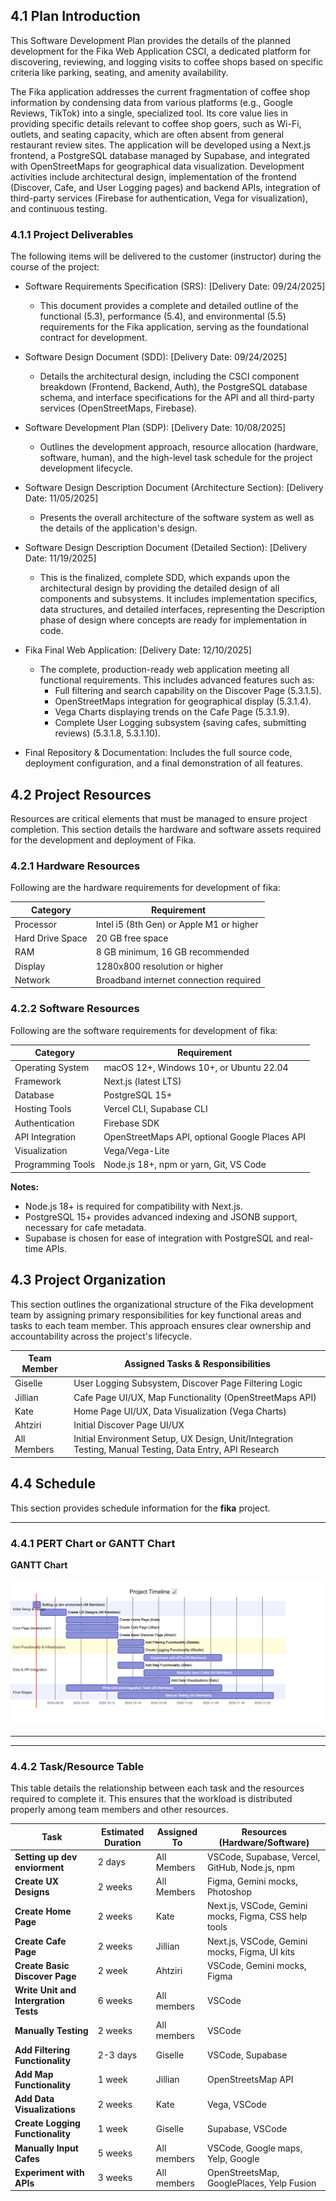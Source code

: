 ## 4.1 Plan Introduction      
This Software Development Plan provides the details of the planned development for the Fika Web Application CSCI, a dedicated platform for discovering, reviewing, and logging visits to coffee shops based on specific criteria like parking, seating, and amenity availability.      

The Fika application addresses the current fragmentation of coffee shop information by condensing data from various platforms (e.g., Google Reviews, TikTok) into a single, specialized tool. Its core value lies in providing specific details relevant to coffee shop goers, such as Wi-Fi, outlets, and seating capacity, which are often absent from general restaurant review sites. The application will be developed using a Next.js frontend, a PostgreSQL database managed by Supabase, and integrated with OpenStreetMaps for geographical data visualization. Development activities include architectural design, implementation of the frontend (Discover, Cafe, and User Logging pages) and backend APIs, integration of third-party services (Firebase for authentication, Vega for visualization), and continuous testing.      

### 4.1.1 Project Deliverables      
The following items will be delivered to the customer (instructor) during the course of the project:

* Software Requirements Specification (SRS): [Delivery Date: 09/24/2025]    
    * This document provides a complete and detailed outline of the functional (5.3), performance (5.4), and environmental (5.5) requirements for the Fika application, serving as the foundational contract for development.      

* Software Design Document (SDD): [Delivery Date: 09/24/2025]    
    * Details the architectural design, including the CSCI component breakdown (Frontend, Backend, Auth), the PostgreSQL database schema, and interface specifications for the API and all third-party services (OpenStreetMaps, Firebase).     

* Software Development Plan (SDP): [Delivery Date: 10/08/2025]       
    * Outlines the development approach, resource allocation (hardware, software, human), and the high-level task schedule for the project development lifecycle.       

* Software Design Description Document (Architecture Section): [Delivery Date: 11/05/2025]     
    * Presents the overall architecture of the software system as well as the details of the application's design.
 
* Software Design Description Document (Detailed Section): [Delivery Date: 11/19/2025]     
    * This is the finalized, complete SDD, which expands upon the architectural design by providing the detailed design of all components and subsystems. It includes implementation specifics, data structures, and detailed interfaces, representing the Description phase of design where concepts are ready for implementation in code.     

* Fika Final Web Application: [Delivery Date: 12/10/2025]     
    * The complete, production-ready web application meeting all functional requirements. This includes advanced features such as:     
        * Full filtering and search capability on the Discover Page (5.3.1.5).     
        * OpenStreetMaps integration for geographical display (5.3.1.4).    
        * Vega Charts displaying trends on the Cafe Page (5.3.1.9).    
        * Complete User Logging subsystem (saving cafes, submitting reviews) (5.3.1.8, 5.3.1.10).     

* Final Repository & Documentation: Includes the full source code, deployment configuration, and a final demonstration of all features.    


## 4.2 Project Resources   
Resources are critical elements that must be managed to ensure project completion. This section details the hardware and software assets required for the development and deployment of Fika.      

### 4.2.1 Hardware Resources     
Following are the hardware requirements for development of fika:  

| Category          | Requirement                              |  
|-------------------|------------------------------------------|  
| Processor         | Intel i5 (8th Gen) or Apple M1 or higher |  
| Hard Drive Space  | 20 GB free space                         |  
| RAM               | 8 GB minimum, 16 GB recommended          |  
| Display           | 1280x800 resolution or higher            |  
| Network           | Broadband internet connection required   |  

### 4.2.2 Software Resources            
Following are the software requirements for development of fika:  

| Category          | Requirement                                   |  
|-------------------|-----------------------------------------------|  
| Operating System  | macOS 12+, Windows 10+, or Ubuntu 22.04       |  
| Framework         | Next.js (latest LTS)                          |  
| Database          | PostgreSQL 15+                                |  
| Hosting Tools     | Vercel CLI, Supabase CLI                      |  
| Authentication    | Firebase SDK                                  |  
| API Integration   | OpenStreetMaps API, optional Google Places API |  
| Visualization     | Vega/Vega-Lite                                |  
| Programming Tools | Node.js 18+, npm or yarn, Git, VS Code        |  

**Notes:**  
- Node.js 18+ is required for compatibility with Next.js.  
- PostgreSQL 15+ provides advanced indexing and JSONB support, necessary for cafe metadata.  
- Supabase is chosen for ease of integration with PostgreSQL and real-time APIs.
  
## 4.3 Project Organization    
This section outlines the organizational structure of the Fika development team by assigning primary responsibilities for key functional areas and tasks to each team member. This approach ensures clear ownership and accountability across the project's lifecycle.   

| **Team Member** | **Assigned Tasks & Responsibilities** |
|------------------|---------------------------------------|
| Giselle | User Logging Subsystem, Discover Page Filtering Logic |
| Jillian | Cafe Page UI/UX, Map Functionality (OpenStreetMaps API) |
| Kate | Home Page UI/UX, Data Visualization (Vega Charts) |
| Ahtziri | Initial Discover Page UI/UX |
| All Members | Initial Environment Setup, UX Design, Unit/Integration Testing, Manual Testing, Data Entry, API Research |


## 4.4 Schedule
This section provides schedule information for the **fika** project.

---

### 4.4.1 PERT Chart or GANTT Chart
**GANTT Chart**

![GANNT Chart](../documents/gannt.png)
****

---

### 4.4.2 Task/Resource Table

This table details the relationship between each task and the resources required to complete it. This ensures that the workload is distributed properly among team members and other resources.

| Task | Estimated Duration | Assigned To | Resources (Hardware/Software) |
|---|---|---|---|
| **Setting up dev enviorment** | 2 days | All Members | VSCode, Supabase, Vercel, GitHub, Node.js, npm |
| **Create UX Designs** | 2 weeks | All Members | Figma, Gemini mocks, Photoshop |
| **Create Home Page** | 2 weeks | Kate | Next.js, VSCode, Gemini mocks, Figma, CSS help tools |
| **Create Cafe Page** | 2 weeks | Jillian | Next.js, VSCode, Gemini mocks, Figma, UI kits |
| **Create Basic Discover Page** | 2 week | Ahtziri | VSCode, Gemini mocks, Figma |
| **Write Unit and Intergration Tests** | 6 weeks | All members | VSCode |
| **Manually Testing** | 2 weeks | All members | VSCode |
| **Add Filtering Functionality** | 2-3 days | Giselle | VSCode, Supabase |
| **Add Map Functionality** | 1 week | Jillian | OpenStreetsMap API |
| **Add Data Visualizations** | 2 weeks | Kate | Vega, VSCode |
| **Create Logging Functionality** | 1 week | Giselle | Supabase, VSCode |
| **Manually Input Cafes** | 5 weeks | All members | VSCode, Google maps, Yelp, Google |
| **Experiment with APIs** | 3 weeks | All members | OpenStreetsMap, GooglePlaces, Yelp Fusion |     
